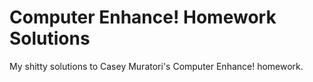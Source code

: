 # Computer Enhance! Homework Solutions

My shitty solutions to Casey Muratori's Computer Enhance! homework.

